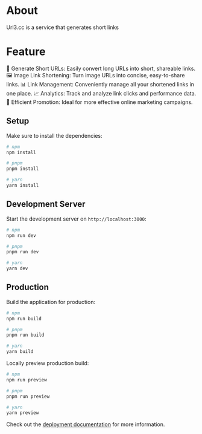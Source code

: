 # About

Url3.cc is a service that generates short links

# Feature
🔗 Generate Short URLs: Easily convert long URLs into short, shareable links.
🖼️ Image Link Shortening: Turn image URLs into concise, easy-to-share links.
📊 Link Management: Conveniently manage all your shortened links in one place.
📈 Analytics: Track and analyze link clicks and performance data.
💼 Efficient Promotion: Ideal for more effective online marketing campaigns.

## Setup

Make sure to install the dependencies:

```bash
# npm
npm install

# pnpm
pnpm install

# yarn
yarn install
```

## Development Server

Start the development server on `http://localhost:3000`:

```bash
# npm
npm run dev

# pnpm
pnpm run dev

# yarn
yarn dev
```

## Production

Build the application for production:

```bash
# npm
npm run build

# pnpm
pnpm run build

# yarn
yarn build
```

Locally preview production build:

```bash
# npm
npm run preview

# pnpm
pnpm run preview

# yarn
yarn preview
```

Check out the [deployment documentation](https://nuxt.com/docs/getting-started/deployment) for more information.
